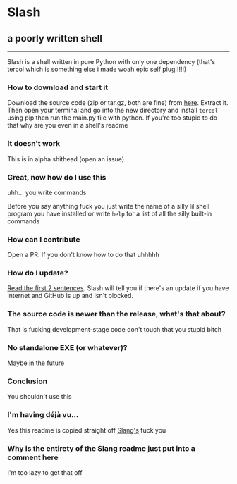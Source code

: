 <!--<p align="center"><img alt="Slang logo" src="https://raw.githubusercontent.com/Butterroach/slang/master/slang.png" /></p>

[![Code style: black](https://img.shields.io/badge/code%20style-black-000000.svg)](https://github.com/psf/black) [![Python application](https://github.com/Butterroach/slang/actions/workflows/python-app.yml/badge.svg)](https://github.com/Butterroach/slang/actions/workflows/python-app.yml)

# slang

## a simple scripting language

---

Slang is a simple scripting language written in pure Python without any dependencies (other than Python and a functional computer of course).

### How to use

Download the source code (zip or tar.gz, both are fine) from [here](https://github.com/Butterroach/slang/releases/latest). Extract it. Then open your terminal and go into the new directory and type in `py main.py` (or `python main.py` (or `python3 main.py` (or whatever command idk))) without any extra arguments for the shell, or provide an argument specifying a file that has slang code in it to execute it. If it says command not found or whatever either your PATH is fucked up or you don't have Python (that's up to you to figure out! fun)

Also you should probably use the file extension .sponge (this will have a use in the future) but anything is ok

### How fast is it?

It's written in Python what do you think its speed is

### It doesn't work

This is in alpha shithead (open an issue)

### Great, now how do I code in this

See the wiki whenever I make it (or read the code)

You can also check out the test.sponge file for an example of the syntax for literally everything so far. (no comments explaining what's happening though)

### How can I contribute

Open a PR. If you don't know how to do that uhhhhh

### How do I update?

[Read the first 2 sentences](#how-to-use). Slang will tell you if there's an update if you have internet and GitHub is up and isn't blocked.

### The source code is newer than the release, what's that about?

That is fucking development-stage code don't touch that you stupid bitch

### No standalone EXE (or whatever)?

No EXE. Fuck you for even suggesting this. There is absolutely no future for Slang where this will be a thing. You really think there will ever be any. FUCK you. You want an EXE, you build it. Figure that out. Shithead.

### Conclusion

You shouldn't use this--->

# Slash

## a poorly written shell

---

Slash is a shell written in pure Python with only one dependency (that's tercol which is something else i made woah epic self plug!!!!!)

### How to download and start it

Download the source code (zip or tar.gz, both are fine) from [here](https://github.com/slashsh/slash/releases/latest). Extract it. Then open your terminal and go into the new directory and install `tercol` using pip then run the main.py file with python. If you're too stupid to do that why are you even in a shell's readme

### It doesn't work

This is in alpha shithead (open an issue)

### Great, now how do I use this

uhh... you write commands

Before you say anything fuck you just write the name of a silly lil shell program you have installed or write `help` for a list of all the silly built-in commands

### How can I contribute

Open a PR. If you don't know how to do that uhhhhh

### How do I update?

[Read the first 2 sentences](#how-to-use). Slash will tell you if there's an update if you have internet and GitHub is up and isn't blocked.

### The source code is newer than the release, what's that about?

That is fucking development-stage code don't touch that you stupid bitch

### No standalone EXE (or whatever)?

Maybe in the future

### Conclusion

You shouldn't use this

### I'm having déjà vu...

Yes this readme is copied straight off [Slang's](https://github.com/Butterroach/slang) fuck you

### Why is the entirety of the Slang readme just put into a comment here

I'm too lazy to get that off
